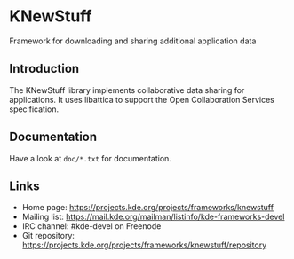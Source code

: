 # KNewStuff

Framework for downloading and sharing additional application data

## Introduction

The KNewStuff library implements collaborative data sharing for
applications. It uses libattica to support the Open Collaboration Services
specification.

## Documentation

Have a look at `doc/*.txt` for documentation.

## Links

- Home page: <https://projects.kde.org/projects/frameworks/knewstuff>
- Mailing list: <https://mail.kde.org/mailman/listinfo/kde-frameworks-devel>
- IRC channel: #kde-devel on Freenode
- Git repository: <https://projects.kde.org/projects/frameworks/knewstuff/repository>
